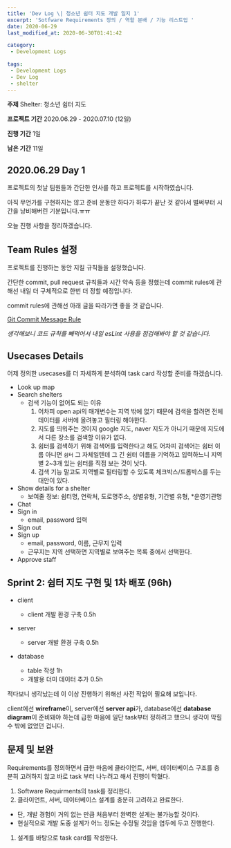 ```yaml
---
title: 'Dev Log \| 청소년 쉼터 지도 개발 일지 1'
excerpt: 'Sotfware Requirements 정의 / 역할 분배 / 기능 리스트업 '
date: 2020-06-29
last_modified_at: 2020-06-30T01:41:42

category:
 - Development Logs

tags:
 - Development Logs
 - Dev Log
 - shelter
---
```


**주제** Shelter: 청소년 쉼터 지도

**프로젝트 기간** 2020.06.29 - 2020.07.10 (12일)

**진행 기간** 1일

**남은 기간** 11일



## 2020.06.29 Day 1
프로젝트의 첫날 팀원들과 간단한 인사를 하고 프로젝트를 시작하였습니다.

아직 무언가를 구현하지는 않고 준비 운동만 하다가 하루가 끝난 것 같아서 벌써부터 시간을 낭비해버린 기분입니다.ㅠㅠ

오늘 진행 사항을 정리하겠습니다.

## Team Rules 설정
프로젝트를 진행하는 동안 지킬 규칙들을 설정했습니다.

간단한 commit, pull request 규칙들과 시간 약속 등을 정했는데 commit rules에 관해선 내일 더 구체적으로 한번 더 정할 예정입니다.

commit rules에 관해선 아래 글을 따라가면 좋을 것 같습니다.

[Git Commit Message Rule](https://hyeran-story.tistory.com/99)

*생각해보니 코드 규칙를 빼먹어서 내일 esLint 사용을 점검해봐야 할 것 같습니다.*

## Usecases Details
어제 정의한 usecases를 더 자세하게 분석하여 task card 작성할 준비를 하겠습니다.

* Look up map
* Search shelters
  * 검색 기능이 없어도 되는 이유
    1. 어차피 open api의 매개변수는 지역 밖에 없기 때문에 검색을 할려면 전체 데이터를 서버에 올려놓고 필터링 해야한다.
    1. 지도를 띄워주는 것이지 google 지도, naver 지도가 아니기 때문에 지도에서 다른 장소를 검색할 이유가 없다.
    1. 쉼터를 검색하기 위해 검색어를 입력한다고 해도 어차피 검색어는 쉼터 이름 아니면 `쉼터` 그 자체일텐데 그 긴 쉼터 이름을 기억하고 입력하느니 지역별 2~3개 있는 쉼터를 직접 보는 것이 낫다.
    1. 검색 기능 말고도 지역별로 필터링할 수 있도록 체크박스/드롭박스를 두는 대안이 있다.
* Show details for a shelter
  * 보여줄 정보: 쉼터명, 연락처, 도로명주소, 성별유형, 기간별 유형, *운영기관명
* Chat
* Sign in
  * email, password 입력
* Sign out
* Sign up
  * email, password, 이름, 근무지 입력
  * 근무지는 지역 선택하면 지역별로 보여주는 목록 중에서 선택한다.
* Approve staff

## Sprint 2: 쉼터 지도 구현 및 1차 배포 (96h)
* client
  * client 개발 환경 구축 0.5h

* server
  * server 개발 환경 구축 0.5h

* database
  * table 작성 1h
  * 개발용 더미 데이터 추가 0.5h

적다보니 생각났는데 이 이상 진행하기 위해선 사전 작업이 필요해 보입니다.

client에선 **wireframe**이, server에선 **server api**가, database에선 **database diagram**이 준비돼야 하는데 급한 마음에 일단 task부터 정하려고 했으니 생각이 막힐 수 밖에 없었던 겁니다.

## 문제 및 보완
Requirements를 정의하면서 급한 마음에 클라이언트, 서버, 데이터베이스 구조를 충분히 고려하지 않고 바로 task 부터 나누려고 해서 진행이 막혔다.
1. Software Requirments의 task를 정리한다.
1. 클라이언트, 서버, 데이터베이스 설계를 충분히 고려하고 완료한다.
  * 단, 개발 경험이 거의 없는 만큼 처음부터 완벽한 설계는 불가능할 것이다. 
  * 현실적으로 개발 도중 설계가 어느 정도는 수정될 것임을 염두에 두고 진행한다.
1. 설계를 바탕으로 task card를 작성한다.